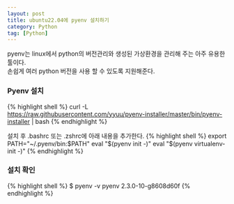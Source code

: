 ```yaml
---
layout: post
title: ubuntu22.04에 pyenv 설치하기
category: Python
tag: [Python]
---
```

pyenv는 linux에서 python의 버전관리와 생성된 가상환경을 관리해 주는 아주 유용한 툴이다.</br>
손쉽게 여러 python 버전을 사용 할 수 있도록 지원해준다.

### Pyenv 설치
{% highlight shell %}
curl -L https://raw.githubusercontent.com/yyuu/pyenv-installer/master/bin/pyenv-installer | bash
{% endhighlight %}


설치 후 .bashrc 또는 .zshrc에 아래 내용을 추가한다.
{% highlight shell %}
export PATH="~/.pyenv/bin:$PATH"
eval "$(pyenv init -)"
eval "$(pyenv virtualenv-init -)"
{% endhighlight %}

### 설치 확인
{% highlight shell %}
$ pyenv -v
pyenv 2.3.0-10-g8608d60f
{% endhighlight %} 
